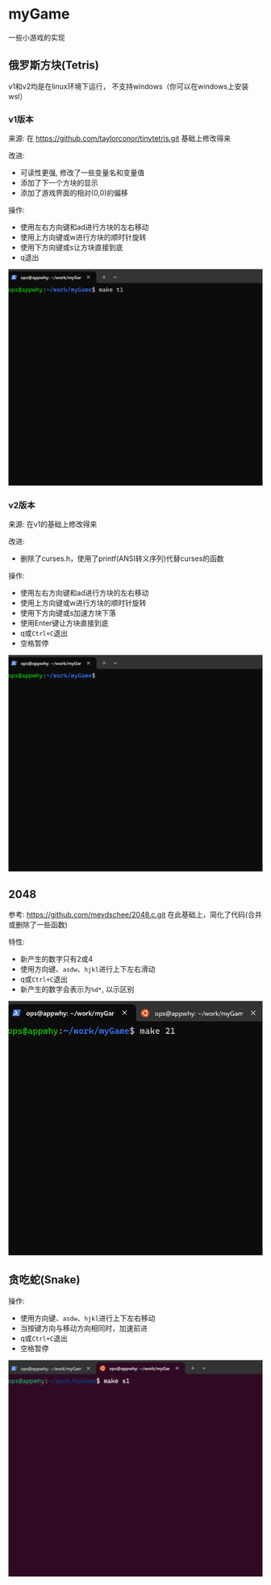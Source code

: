 # myGame
一些小游戏的实现

## 俄罗斯方块(Tetris)
v1和v2均是在linux环境下运行， 不支持windows（你可以在windows上安装wsl）


### v1版本
来源: 在 https://github.com/taylorconor/tinytetris.git 基础上修改得来

改进:
* 可读性更强, 修改了一些变量名和变量值
* 添加了下一个方块的显示
* 添加了游戏界面的相对(0,0)的偏移

操作:
* 使用左右方向键和ad进行方块的左右移动
* 使用上方向键或w进行方块的顺时针旋转
* 使用下方向键或s让方块直接到底
* q退出


![v1 版本 gif](img/tetris-v1.gif)


### v2版本
来源: 在v1的基础上修改得来

改进:
* 删除了curses.h，使用了printf(ANSI转义序列)代替curses的函数


操作:
* 使用左右方向键和ad进行方块的左右移动
* 使用上方向键或w进行方块的顺时针旋转
* 使用下方向键或s加速方块下落
* 使用Enter键让方块直接到底
* q或`Ctrl+C`退出
* 空格暂停


![v2 版本 gif](img/tetris-v2.gif)


## 2048

参考: https://github.com/mevdschee/2048.c.git  在此基础上，简化了代码(合并或删除了一些函数)

特性:
* 新产生的数字只有2或4
* 使用方向键、`asdw`、`hjkl`进行上下左右滑动
* q或`Ctrl+C`退出
* 新产生的数字会表示为`%d*`, 以示区别

![v1 版本 2048](img/2048-v1.gif)

## 贪吃蛇(Snake)

操作:
* 使用方向键、`asdw`、`hjkl`进行上下左右移动
* 当按键方向与移动方向相同时，加速前进
* q或`Ctrl+C`退出
* 空格暂停

![v1 版本 Sname](img/snake-v1.gif)